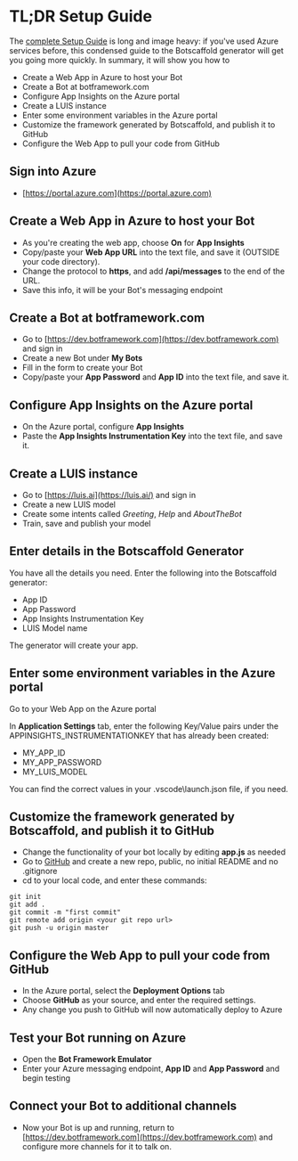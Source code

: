 # TL;DR Setup Guide #

The [complete Setup Guide](SetupGuide.md) is long and image heavy: if you've used Azure services before, this condensed guide to the Botscaffold generator will get you going more quickly. In summary, it will show you how to

- Create a Web App in Azure to host your Bot
- Create a Bot at botframework.com
- Configure App Insights on the Azure portal
- Create a LUIS instance
- Enter some environment variables in the Azure portal
- Customize the framework generated by Botscaffold, and publish it to GitHub
- Configure the Web App to pull your code from GitHub

## Sign into Azure ##
- [https://portal.azure.com](https://portal.azure.com)

## Create a Web App in Azure to host your Bot ##
- As you're creating the web app, choose **On** for **App Insights**
- Copy/paste your **Web App URL** into the text file, and save it (OUTSIDE your code directory).
- Change the protocol to **https**, and add **/api/messages** to the end of the URL.
- Save this info, it will be your Bot's messaging endpoint

## Create a Bot at botframework.com ##
- Go to [https://dev.botframework.com](https://dev.botframework.com) and sign in
- Create a new Bot under **My Bots**
- Fill in the form to create your Bot
- Copy/paste your **App Password** and **App ID** into the text file, and save it.

## Configure App Insights on the Azure portal ##
- On the Azure portal, configure **App Insights**
- Paste the **App Insights Instrumentation Key** into the text file, and save it.

## Create a LUIS instance ##
- Go to [https://luis.ai](https://luis.ai/) and sign in
- Create a new LUIS model
- Create some intents called *Greeting*, *Help* and *AboutTheBot*
- Train, save and publish your model

## Enter details in the Botscaffold Generator ##
You  have all the details you need. Enter the following into the Botscaffold generator:

- App ID
- App Password
- App Insights Instrumentation Key
- LUIS Model name

The generator will create your app.

## Enter some environment variables in the Azure portal ##
Go to your Web App on the Azure portal

In **Application Settings** tab, enter the following Key/Value pairs under the APPINSIGHTS_INSTRUMENTATIONKEY that has already been created:

- MY_APP_ID
- MY_APP_PASSWORD
- MY_LUIS_MODEL 

You can find the correct values in your .vscode\launch.json file, if you need. 

## Customize the framework generated by Botscaffold, and publish it to GitHub ##
- Change the functionality of your bot locally by editing **app.js** as needed
- Go to [GitHub](https://github.com) and create a new repo, public, no initial README and no .gitignore
- cd to your local code, and enter these commands: 

```
git init
git add .
git commit -m "first commit"
git remote add origin <your git repo url>
git push -u origin master
```

## Configure the Web App to pull your code from GitHub ##
- In the Azure portal, select the **Deployment Options** tab
- Choose **GitHub** as your source, and enter the required settings.
- Any change you push to GitHub will now automatically deploy to Azure

## Test your Bot running on Azure ##
- Open the **Bot Framework Emulator**
- Enter your Azure messaging endpoint, **App ID** and **App Password** and begin testing

## Connect your Bot to additional channels ##
- Now your Bot is up and running, return to [https://dev.botframework.com](https://dev.botframework.com) and configure more channels for it to talk on. 
